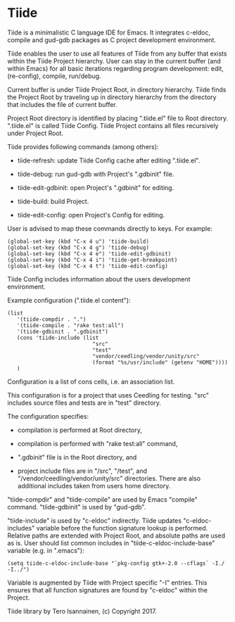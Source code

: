 # Tiide

Tiide is a minimalistic C language IDE for Emacs. It integrates
c-eldoc, compile and gud-gdb packages as C project development
environment.

Tiide enables the user to use all features of Tiide from any buffer
that exists within the Tiide Project hierarchy. User can stay in the
current buffer (and within Emacs) for all basic iterations regarding
program development: edit, (re-config), compile, run/debug.

Current buffer is under Tiide Project Root, in directory
hierarchy. Tiide finds the Project Root by traveling up in directory
hierarchy from the directory that includes the file of current buffer.

Project Root directory is identified by placing ".tiide.el" file to
Root directory. ".tiide.el" is called Tiide Config. Tiide Project
contains all files recursively under Project Root.

Tiide provides following commands (among others):

* tiide-refresh: update Tiide Config cache after editing ".tiide.el".

* tiide-debug: run gud-gdb with Project's ".gdbinit" file.

* tiide-edit-gdbinit: open Project's ".gdbinit" for editing.

* tiide-build: build Project.

* tiide-edit-config: open Project's Config for editing.


User is advised to map these commands directly to keys. For example:

    (global-set-key (kbd "C-x 4 u") 'tiide-build)
    (global-set-key (kbd "C-x 4 g") 'tiide-debug)
    (global-set-key (kbd "C-x 4 e") 'tiide-edit-gdbinit)
    (global-set-key (kbd "C-x 4 i") 'tiide-get-breakpoint)
    (global-set-key (kbd "C-x 4 t") 'tiide-edit-config)


Tiide Config includes information about the users development
environment.

Example configuration (".tiide.el content"):

    (list
       '(tiide-compdir . ".")
       '(tiide-compile . "rake test:all")
       '(tiide-gdbinit . ".gdbinit")
       (cons 'tiide-include (list
                               "src"
                               "test"
                               "vendor/ceedling/vendor/unity/src"
                               (format "%s/usr/include" (getenv "HOME"))))
       )

Configuration is a list of cons cells, i.e. an association list.

This configuration is for a project that uses Ceedling for
testing. "src" includes source files and tests are in "test"
directory.

The configuration specifies:

* compilation is performed at Root directory,

* compilation is performed with "rake test:all" command,

* ".gdbinit" file is in the Root directory, and

* project include files are in "<root>/src", "<root>/test", and
  "<root>/vendor/ceedling/vendor/unity/src" directories. There are
  also additional includes taken from users home directory.

"tiide-compdir" and "tiide-compile" are used by Emacs "compile"
command. "tiide-gdbinit" is used by "gud-gdb".

"tiide-include" is used by "c-eldoc" indirectly. Tiide updates
"c-eldoc-includes" variable before the function signature lookup is
performed. Relative paths are extended with Project Root, and absolute
paths are used as is. User should list common includes in
"tiide-c-eldoc-include-base" variable (e.g. in ".emacs"):

    (setq tiide-c-eldoc-include-base "`pkg-config gtk+-2.0 --cflags` -I./ -I../")

Variable is augmented by Tiide with Project specific "-I"
entries. This ensures that all function signatures are found by
"c-eldoc" within the Project.


Tiide library by Tero Isannainen, (c) Copyright 2017.
